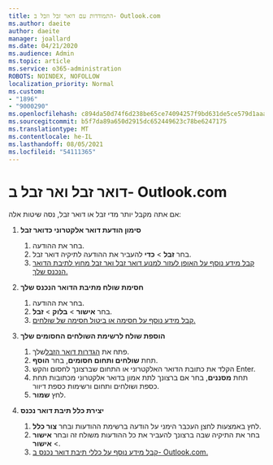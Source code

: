 ```yaml
---
title: התמודדות עם דואר זבל וזבל ב- Outlook.com
ms.author: daeite
author: daeite
manager: joallard
ms.date: 04/21/2020
ms.audience: Admin
ms.topic: article
ms.service: o365-administration
ROBOTS: NOINDEX, NOFOLLOW
localization_priority: Normal
ms.custom:
- "1896"
- "9000290"
ms.openlocfilehash: c894da50d74f6d238be65ce74094257f9bd631de5ce579d1aaa511292c2523e6
ms.sourcegitcommit: b5f7da89a650d2915dc652449623c78be6247175
ms.translationtype: MT
ms.contentlocale: he-IL
ms.lasthandoff: 08/05/2021
ms.locfileid: "54111365"
---
```

# <a name="spam-and-junk-email-in-outlookcom"></a>דואר זבל ואר זבל ב- Outlook.com

אם אתה מקבל יותר מדי זבל או דואר זבל, נסה שיטות אלה:

1. **סימון הודעת דואר אלקטרוני כדואר זבל**
    1. בחר את ההודעה.
    1. בחר **זבל**  >  **כדי** להעביר את ההודעה לתיקיה דואר זבל.
    1. [קבל מידע נוסף על האופן לעזור למנוע דואר זבל ואר זבל מחוץ לתיבת הדואר הנכנס שלך.](https://support.office.com/article/a3ece97b-82f8-4a5e-9ac3-e92fa6427ae4?wt.mc_id=Office_Outlook_com_Alchemy)

1. **חסימת שולח מתיבת הדואר הנכנס שלך**
    1. בחר את ההודעה.
    1. בחר **אישור**  >  **בלוק**  >  **זבל**.
    1. [קבל מידע נוסף על חסימה או ביטול חסימה של שולחים.](https://support.office.com/article/afba1c94-77bb-4f50-8b85-057cf52f4d5e?wt.mc_id=Office_Outlook_com_Alchemy)

1. **הוספת שולח לרשימת השולחים החסומים שלך**
    1. פתח את [הגדרות דואר הזבל](https://outlook.live.com/mail/options/mail/junkEmail/blockedSendersAndDomainsV2)שלך.
    1. תחת **שולחים ותחום חסומים**, בחר **הוסף**.
    1. הקלד את כתובת הדואר האלקטרוני או התחום שברצונך לחסום והקש Enter.
    1. תחת **מסננים**, בחר אם ברצונך לתת אמון בדואר אלקטרוני מכתובות תחת כספת ושולחים ותחום ורשימות כספת דיוור.
    1. לחץ **שמור**.

1. **יצירת כלל תיבת דואר נכנס**
    1. לחץ באמצעות לחצן העכבר הימני על הודעה ברשימת ההודעות ובחר **צור כלל**.
    1. בחר את התיקיה שבה ברצונך להעביר את כל ההודעות משולח זה ובחר **אישור**  >  **אישור**.
    1. [קבל מידע נוסף על כללי תיבת דואר נכנס ב- Outlook.com.](https://support.office.com/article/4b094371-a5d7-49bd-8b1b-4e4896a7cc5d?wt.mc_id=Office_Outlook_com_Alchemy)
